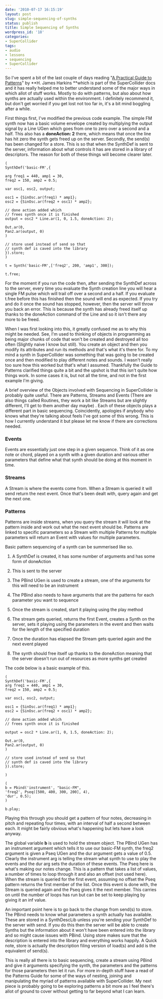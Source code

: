 ```yaml
---
date: '2010-07-17 16:15:19'
layout: post
slug: simple-sequencing-of-synths
status: publish
title: Simple Sequencing of Synths
wordpress_id: '18'
categories:
- SuperCollider
tags:
- audio
- lessons
- sequencing
- SuperCollider
---
```


So I've spent a bit of the last couple of days reading "[A Practical Guide to Patterns](http://supercollider.svn.sourceforge.net/viewvc/supercollider/trunk/common/build/Help/Streams-Patterns-Events/A%20Practical%20Guide/PG_01_Introduction.html)" by **H. James Harkins **which is part of the SuperCollider docs and it has really helped me to better understand some of the major ways in which allot of stuff works. Mostly to do with patterns, but also about how synths are actually used within the environment. I definitely recommend it, but don't get worried if you get lost not too far in, it's a bit mind boggling after a while.



First things first, I've modified the previous code example. The simple FM synth now has a basic volume envelope created by multiplying the output signal by a Line UGen which goes from one to zero over a second and a half. This also has a **doneAction: 2** there, which means that once the line has hit zero the synth gets freed up on the server. Secondly, the send(s) has been changed for a store. This is so that when the SynthDef is sent to the server, information about what controls it has are stored in a library of descriptors. The reason for both of these things will become clearer later.

    
    (
    SynthDef('basic-FM',{
    
    arg freq1 = 440, amp1 = 30,
    freq2 = 150, amp2 = 0.5;
    
    var osc1, osc2, output;
    
    osc1 = {SinOsc.ar(freq1) * amp1};
    osc2 = {SinOsc.ar(freq2 + osc1) * amp2};
    
    // done action added which
    // frees synth once it is finished
    output = osc2 * Line.ar(1, 0, 1.5, doneAction: 2);
    
    Out.ar(0,
    Pan2.ar(output, 0)
    )
    
    // store used instead of send so that
    // synth def is caved into the library
    }).store;
    )
    
    t = Synth('basic-FM',['freq2', 200, 'amp1', 300]);
    
    t.free;


For the moment if you run the code then, after sending the SynthDef across to the server, every time you evaluate the Synth creation line you will hear a single FM pulse which will trail off over a second and a half. If you evaluate t.free before this has finished then the sound will end as expected. If you try and do it once the sound has stopped, however, then the server will throw you back an error. This is because the synth has already freed itself up thanks to the doneAction command of the Line and so it isn't there any more to be freed.

When I was first looking into this, it greatly confused me as to why this might be needed. See, I'm used to thinking of objects in programming as being major chunks of code that won't be created and destroyed all too often (Slightly naive I know but still). You create an object and then you modify its attributes and run its methods and that's what it's there for. To my mind a synth in SuperCollider was something that was going to be created once and then modified to play different notes and sounds. I wasn't really too sure how this worked but that's what I assumed. Thankfully the Guide to Patterns clarified things quite a bit and the upshot is that this isn't quite how things work. In some cases it is, but not all the time, and not in the first example I'm giving.

A brief overview of the Objects involved with Sequencing in SuperCollider is probably quite useful. There are Patterns, Streams and Events (There are also things called Routines, they work a bit like Streams but are slightly different, I'll get to them another day maybe) . Each of these objects plays a different part in basic sequencing. Coincidently, apologies if anybody who knows what they're talking about feels I've got some of this wrong. This is how I currently understand it but please let me know if there are corrections needed.


### Events


Events are essentially just one step in a given sequence. Think of it as one note or chord, played on a synth with a given duration and various other parameters that define what that synth should be doing at this moment in time.


### Streams


A Stream is where the events come from. When a Stream is queried it will send return the next event. Once that's been dealt with, query again and get the next one.


### Patterns


Patterns are inside streams, when you query the stream it will look at the pattern inside and work out what the next event should be. Patterns are linked to specific parameters so a Stream with multiple Patterns for multiple parameters will return an Event with values for multiple parameters.

Basic pattern sequencing of a synth can be summerised like so.



	
  1. A SynthDef is created, it has some number of arguments and has some form of doneAction

	
  2. This is sent to the server

	
  3. The PBind UGen is used to create a stream, one of the arguments for this will need to be an instrument

	
  4. The PBind also needs to have arguments that are the patterns for each parameter you want to sequence

	
  5. Once the stream is created, start it playing using the play method

	
  6. The stream gets queried, returns the first Event, creates a Synth on the server, sets it playing using the parameters in the event and then waits for the length of the specified duration

	
  7. Once the duration has elapsed the Stream gets queried again and the next event played

	
  8. The synth should free itself up thanks to the doneAction meaning that the server doesn't run out of resources as more synths get created


The code below is a basic example of this.

    
    (
    SynthDef('basic-FM',{
    arg freq1 = 440, amp1 = 30,
    freq2 = 150, amp2 = 0.5;
    
    var osc1, osc2, output;
    
    osc1 = {SinOsc.ar(freq1) * amp1};
    osc2 = {SinOsc.ar(freq2 + osc1) * amp2};
    
    // done action added which
    // frees synth once it is finished
    
    output = osc2 * Line.ar(1, 0, 1.5, doneAction: 2);
    
    Out.ar(0,
    Pan2.ar(output, 0)
    )
    
    // store used instead of send so that
    // synth def is caved into the library
    }).store;
    
    )
    
    (
    b = Pbind('instrument', "basic-FM",
    'freq2', Pseq([500, 400, 300, 200], 4),
    'dur', 0.5);
    )
    
    b.play;


Playing this through you should get a pattern of four notes, decreasing in pitch and repeating four times, with an interval of half a second between each. It might be fairly obvious what's happening but lets have a look anyway.

The global variable **b** is used to hold the stream object. The PBind UGen has an instrument argument which tells it to use our basic-FM synth, the freq2 argument is given a Pseq UGen and the dur argument gets a value of 0.5. Clearly the instrument arg is telling the stream what synth to use to play the events and the dur arg sets the duration of these events. The Pseq here is what's making our notes change. This is a pattern that takes a list of values, a number of times to loop through it and also an offset (not used here). When the stream is queried for the first event, assuming no offset the Pseq pattern returns the first member of the list. Once this event is done with, the Stream is queried again and the Pseq gives it the next member. This carries on until the number of loops has run but can be set to keep playing by giving it an inf value.

An important point here is to go back to the change from send(s) to store. The PBind needs to know what parameters a synth actually has available. These are stored in a SynthDescLib unless you're sending your SynthDef to the server with send. If you do this then the server will be able to create Synths but the information about it won't have been entered into the library and so might cause issues with PBind. Using store makes sure that the description is entered into the library and everything works happily. A Quick note, store is actually the description filing version of load(s) and add is the equivalent of send(s).

This is really all there is to basic sequencing, create a stream using PBind and give it arguments specifying the synth, the parameters and the patterns for those parameters then let it run. For more in-depth stuff have a read of the Patterns Guide for some of the ways of nesting, joining and manipulating the myriad of patterns available with SuperCollider. My next piece is probably going to be exploring patterns a bit more as I feel there's allot of ground to cover without getting to far beyond what I can learn.
